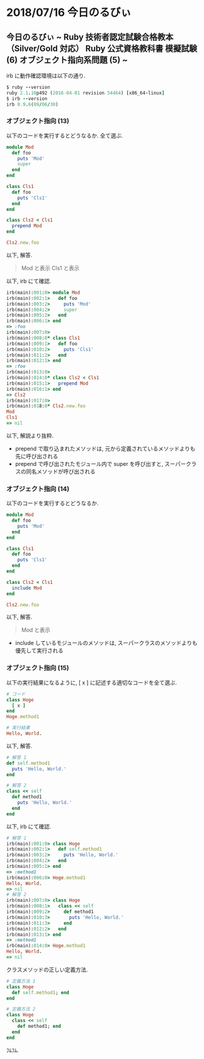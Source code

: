 # 2018/07/16 今日のるびぃ

## 今日のるびぃ ~ Ruby 技術者認定試験合格教本 （Silver/Gold 対応） Ruby 公式資格教科書 模擬試験 (6) オブジェクト指向系問題 (5) ~

irb に動作確認環境は以下の通り.

```ruby
$ ruby --version
ruby 2.1.10p492 (2016-04-01 revision 54464) [x86_64-linux]
$ irb --version
irb 0.9.6(09/06/30)
```

### オブジェクト指向 (13)

以下のコードを実行するとどうなるか. 全て選ぶ.

```ruby
module Mod
  def foo
    puts 'Mod'
    super
  end
end

class Cls1
  def foo
    puts 'Cls1'
  end
end

class Cls2 < Cls1
  prepend Mod
end

Cls2.new.foo
```

以下, 解答.

> Mod と表示
> Cls1 と表示

以下, irb にて確認.

```ruby
irb(main):001:0> module Mod
irb(main):002:1>   def foo
irb(main):003:2>     puts 'Mod'
irb(main):004:2>     super
irb(main):005:2>   end
irb(main):006:1> end
=> :foo
irb(main):007:0> 
irb(main):008:0* class Cls1
irb(main):009:1>   def foo
irb(main):010:2>     puts 'Cls1'
irb(main):011:2>   end
irb(main):012:1> end
=> :foo
irb(main):013:0> 
irb(main):014:0* class Cls2 < Cls1
irb(main):015:1>   prepend Mod
irb(main):016:1> end
=> Cls2
irb(main):017:0> 
irb(main):018:0* Cls2.new.foo
Mod
Cls1
=> nil
```

以下, 解説より抜粋.

* prepend で取り込まれたメソッドは, 元から定義されているメソッドよりも先に呼び出される
* prepend で呼び出されたモジュール内で super を呼び出すと, スーパークラスの同名メソッドが呼び出される

### オブジェクト指向 (14)

以下のコードを実行するとどうなるか.

```ruby
module Mod
  def foo
    puts 'Mod'
  end
end

class Cls1
  def foo
    puts 'Cls1'
  end
end

class Cls2 < Cls1
  include Mod
end

Cls2.new.foo
```

以下, 解答.

> Mod と表示

* include しているモジュールのメソッドは, スーパークラスのメソッドよりも優先して実行される

### オブジェクト指向 (15)

以下の実行結果になるように, [ x ] に記述する適切なコードを全て選ぶ.

```ruby
# コード
class Hoge
  [ x ]
end
Hoge.method1

# 実行結果
Hello, World.
```

以下, 解答.

```ruby
# 解答 1
def self.method1
  puts 'Hello, World.'
end

# 解答 2
class << self
  def method1
    puts 'Hello, World.'
  end
end
```

以下, irb にて確認.

```ruby
# 解答 1
irb(main):001:0> class Hoge
irb(main):002:1>   def self.method1
irb(main):003:2>     puts 'Hello, World.'
irb(main):004:2>   end
irb(main):005:1> end
=> :method1
irb(main):006:0> Hoge.method1
Hello, World.
=> nil
# 解答 2
irb(main):007:0> class Hoge
irb(main):008:1>   class << self
irb(main):009:2>     def method1
irb(main):010:3>       puts 'Hello, World.'
irb(main):011:3>     end
irb(main):012:2>   end
irb(main):013:1> end
=> :method1
irb(main):014:0> Hoge.method1
Hello, World.
=> nil
```

クラスメソッドの正しい定義方法.

```ruby
# 定義方法 1
class Hoge
  def self.method1; end
end

# 定義方法 2
class Hoge
  class << self
    def method1; end
  end
end
```

ﾌﾑﾌﾑ.

